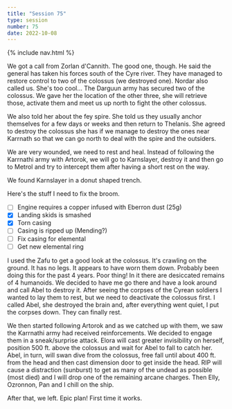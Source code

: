```yaml
---
title: "Session 75"
type: session
number: 75
date: 2022-10-08
---
```


{% include nav.html %}

We got a call from Zorlan d'Cannith. The good one, though. He said the general has taken his forces south of the Cyre river. They have managed to restore control to two of the colossus (we destroyed one).
Nordar also called us. She's too cool… The Darguun army has secured two of the colossus. We gave her the location of the other three, she will retrieve those, activate them and meet us up north to fight the other colossus.

We also told her about the fey spire. She told us they usually anchor themselves for a few days or weeks and then return to Thelanis. She agreed to destroy the colossus she has if we manage to destroy the ones near Karrnath so that we can go north to deal with the spire and the outsiders.

We are very wounded, we need to rest and heal. Instead of following the Karrnathi army with Artorok, we will go to Karnslayer, destroy it and then go to Metrol and try to intercept them after having a short rest on the way.

We found Karnslayer in a donut shaped trench.

Here's the stuff I need to fix the broom.

- [ ] Engine requires a copper infused with Eberron dust (25g)
- [X] Landing skids is smashed
- [X] Torn casing
- [ ] Casing is ripped up (Mending?)
- [ ] Fix casing for elemental
- [ ] Get new elemental ring

I used the Zafu to get a good look at the colossus. It's crawling on the ground. It has no legs. It appears to have worn them down. Probably been doing this for the past 4 years. Poor thing! In it there are desiccated remains of 4 humanoids.
We decided to have me go there and have a look around and call Abel to destroy it. After seeing the corpses of the Cyrean soldiers I wanted to lay them to rest, but we need to deactivate the colossus first. I called Abel, she destroyed the brain and, after everything went quiet, I put the corpses down. They can finally rest.

We then started following Artorok and as we catched up with them, we saw the Karrnathi army had received reinforcements. We decided to engage them in a sneak/surprise attack. Elora will cast greater invisibility on herself, position 500 ft. above the colossus and wait for Abel to fall to catch her. Abel, in turn, will swan dive from the colossus, free fall until about 400 ft. from the head and then cast dimension door to get inside the head. RIP will cause a distraction (sunburst) to get as many of the undead as possible (most died) and I will drop one of the remaining arcane charges. Then Elly, Ozronnon, Pan and I chill on the ship.

After that, we left. Epic plan! First time it works.
